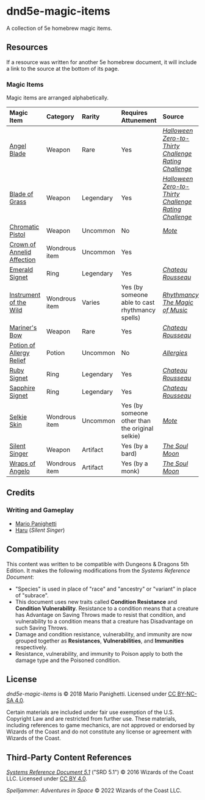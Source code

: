 # dnd5e-magic-items

A collection of 5e homebrew magic items.

## Resources

If a resource was written for another 5e homebrew document, it will include a link to the source at the bottom of its page.

### Magic Items

Magic items are arranged alphabetically.

| Magic Item | Category | Rarity | Requires Attunement | Source |
|:-|:-|:-|:-|:-|
| [Angel Blade](weapons/angel-blade.md) | Weapon | Rare | Yes | _[Halloween Zero-to-Thirty Challenge Rating Challenge](https://mpanighetti.tumblr.com/tagged/030crc)_ |
| [Blade of Grass](weapons/blade-of-grass.md) | Weapon | Legendary | Yes | _[Halloween Zero-to-Thirty Challenge Rating Challenge](https://mpanighetti.tumblr.com/tagged/030crc)_ |
| [Chromatic Pistol](weapons/chromatic-pistol.md) | Weapon | Uncommon | No | _[Mote](https://github.com/mpanighetti/dnd5e-mote)_ |
| [Crown of Annelid Affection](wondrous-items/crown-of-annelid-affection.md) | Wondrous item | Uncommon | Yes | |
| [Emerald Signet](rings/emerald-signet.md) | Ring | Legendary | Yes | _[Chateau Rousseau](https://github.com/mpanighetti/dnd5e-adventures/blob/main/tier-2/chateau-rousseau.md)_ |
| [Instrument of the Wild](wondrous-items/instrument-of-the-wild.md) | Wondrous item | Varies | Yes (by someone able to cast rhythmancy spells) | _[Rhythmancy: The Magic of Music](https://github.com/mpanighetti/dnd5e-rhythmancy)_ |
| [Mariner's Bow](weapons/mariners-bow.md) | Weapon | Rare | Yes | _[Chateau Rousseau](https://github.com/mpanighetti/dnd5e-adventures/blob/main/tier-2/chateau-rousseau.md)_ |
| [Potion of Allergy Relief](potions/potion-of-allergy-relief.md) | Potion | Uncommon | No | _[Allergies](https://github.com/mpanighetti/dnd5e-allergies)_ |
| [Ruby Signet](rings/ruby-signet.md) | Ring | Legendary | Yes | _[Chateau Rousseau](https://github.com/mpanighetti/dnd5e-adventures/blob/main/tier-2/chateau-rousseau.md)_ |
| [Sapphire Signet](rings/sapphire-signet.md) | Ring | Legendary | Yes | _[Chateau Rousseau](https://github.com/mpanighetti/dnd5e-adventures/blob/main/tier-2/chateau-rousseau.md)_ |
| [Selkie Skin](wondrous-items/selkie-skin.md) | Wondrous item | Uncommon | Yes (by someone other than the original selkie) | _[Mote](https://github.com/mpanighetti/dnd5e-mote)_ |
| [Silent Singer](weapons/silent-singer.md) | Weapon | Artifact | Yes (by a bard) | _[The Soul Moon](https://github.com/Jmanrules007/Soul-Moon)_ |
| [Wraps of Angelo](wondrous-items/wraps-of-angelo.md) | Wondrous item | Artifact |Yes (by a monk) | _[The Soul Moon](https://github.com/Jmanrules007/Soul-Moon)_ |

## Credits

### Writing and Gameplay

- [Mario Panighetti](https://mario.panighetti.net)
- [Haru](https://twitter.com/200dollarHaru) (_Silent Singer_)

## Compatibility

This content was written to be compatible with Dungeons & Dragons 5th Edition. It makes the following modifications from the _Systems Reference Document_:

- "Species" is used in place of "race" and "ancestry" or "variant" in place of "subrace".
- This document uses new traits called **Condition Resistance** and **Condition Vulnerability**. Resistance to a condition means that a creature has Advantage on Saving Throws made to resist that condition, and vulnerability to a condition means that a creature has Disadvantage on such Saving Throws.
- Damage and condition resistance, vulnerability, and immunity are now grouped together as **Resistances**, **Vulnerabilities**, and **Immunities** respectively.
- Resistance, vulnerability, and immunity to Poison apply to both the damage type and the Poisoned condition.

## License

_dnd5e-magic-items_ is © 2018 Mario Panighetti. Licensed under [CC BY-NC-SA 4.0](https://creativecommons.org/licenses/by-nc-sa/4.0/legalcode).

Certain materials are included under fair use exemption of the U.S. Copyright Law and are restricted from further use. These materials, including references to game mechanics, are not approved or endorsed by Wizards of the Coast and do not constitute any license or agreement with Wizards of the Coast.

## Third-Party Content References

_[Systems Reference Document 5.1](https://dnd.wizards.com/resources/systems-reference-document)_ ("SRD 5.1") © 2016 Wizards of the Coast LLC. Licensed under [CC BY 4.0](https://creativecommons.org/licenses/by/4.0/legalcode).

_Spelljammer: Adventures in Space_ © 2022 Wizards of the Coast LLC.
